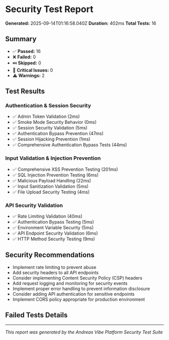 
# Security Test Report

**Generated:** 2025-09-14T01:16:58.040Z
**Duration:** 402ms
**Total Tests:** 16

## Summary

- ✅ **Passed:** 16
- ❌ **Failed:** 0
- ⏭️ **Skipped:** 0
- 🚨 **Critical Issues:** 0
- ⚠️ **Warnings:** 2

## Test Results

### Authentication & Session Security
- ✅ Admin Token Validation (2ms)
- ✅ Smoke Mode Security Behavior (0ms)
- ✅ Session Security Validation (5ms)
- ✅ Authentication Bypass Prevention (47ms)
- ✅ Session Hijacking Prevention (1ms)
- ✅ Comprehensive Authentication Bypass Tests (44ms)

### Input Validation & Injection Prevention
- ✅ Comprehensive XSS Prevention Testing (201ms)
- ✅ SQL Injection Prevention Testing (6ms)
- ✅ Malicious Payload Handling (22ms)
- ✅ Input Sanitization Validation (5ms)
- ✅ File Upload Security Testing (4ms)

### API Security Validation
- ✅ Rate Limiting Validation (40ms)
- ✅ Authentication Bypass Testing (5ms)
- ✅ Environment Variable Security (5ms)
- ✅ API Endpoint Security Validation (6ms)
- ✅ HTTP Method Security Testing (9ms)

## Security Recommendations

- Implement rate limiting to prevent abuse
- Add security headers to all API endpoints
- Consider implementing Content Security Policy (CSP) headers
- Add request logging and monitoring for security events
- Implement proper error handling to prevent information disclosure
- Consider adding API authentication for sensitive endpoints
- Implement CORS policy appropriate for production environment

## Failed Tests Details



---
*This report was generated by the Andreas Vibe Platform Security Test Suite*
